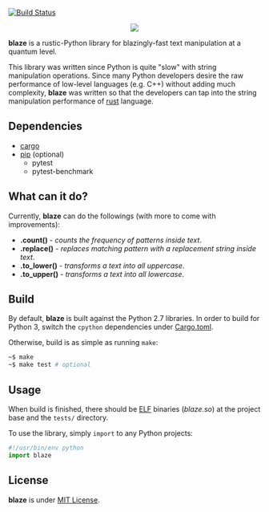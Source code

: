 [![Build Status](https://travis-ci.org/initbar/blaze.svg?branch=master)](https://travis-ci.org/initbar/blaze)
<p align="center">
  <img src="https://raw.githubusercontent.com/initbar/blaze/docs/logo.png">
</p>

**blaze** is a rustic-Python library for blazingly-fast text manipulation at a quantum level.

This library was written since Python is quite "slow" with string manipulation operations. Since many Python developers desire the raw performance of low-level languages (e.g. C++) without adding much complexity, **blaze** was written so that the developers can tap into the string manipulation performance of [rust](https://www.rust-lang.org) language.

## Dependencies

- [cargo](https://github.com/rust-lang/cargo)
- [pip](https://github.com/pypa/pip) (optional)
  - pytest
  - pytest-benchmark

## What can it do?

Currently, **blaze** can do the followings (with more to come with improvements):

- **.count()** - *counts the frequency of patterns inside text*.
- **.replace()** - *replaces matching pattern with a replacement string inside text*.
- **.to_lower()** - *transforms a text into all uppercase*.
- **.to_upper()** - *transforms a text into all lowercase*.

## Build

By default, **blaze** is built against the Python 2.7 libraries. In order to build for Python 3, switch the `cpython` dependencies under [Cargo.toml](https://github.com/initbar/blaze/blob/master/src/Cargo.toml).

Otherwise, build is as simple as running `make`:

```bash
~$ make
~$ make test # optional
```

## Usage

When build is finished, there should be [ELF](https://en.wikipedia.org/wiki/Executable_and_Linkable_Format) binaries (*blaze.so*) at the project base and the `tests/` directory.

To use the library, simply `import` to any Python projects:

```python
#!/usr/bin/env python
import blaze
```

## License

**blaze** is under [MIT License](./LICENSE.md).
